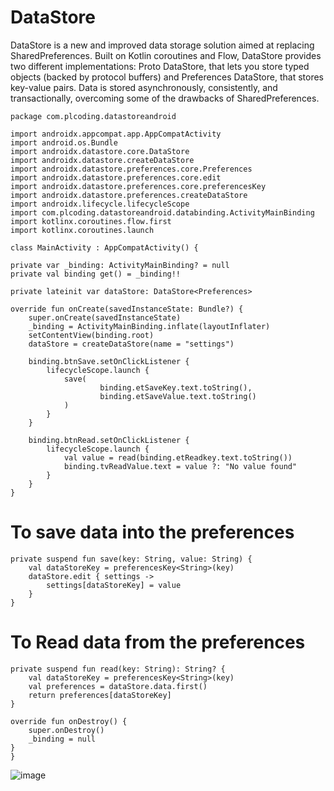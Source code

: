 # DataStore

DataStore is a new and improved data storage solution aimed at replacing SharedPreferences. Built on Kotlin coroutines and Flow, DataStore provides two different implementations: Proto DataStore, that lets you store typed objects (backed by protocol buffers) and Preferences DataStore, that stores key-value pairs. Data is stored asynchronously, consistently, and transactionally, overcoming some of the drawbacks of SharedPreferences.


    package com.plcoding.datastoreandroid

    import androidx.appcompat.app.AppCompatActivity
    import android.os.Bundle
    import androidx.datastore.core.DataStore
    import androidx.datastore.createDataStore
    import androidx.datastore.preferences.core.Preferences
    import androidx.datastore.preferences.core.edit
    import androidx.datastore.preferences.core.preferencesKey
    import androidx.datastore.preferences.createDataStore
    import androidx.lifecycle.lifecycleScope
    import com.plcoding.datastoreandroid.databinding.ActivityMainBinding
    import kotlinx.coroutines.flow.first
    import kotlinx.coroutines.launch

    class MainActivity : AppCompatActivity() {

    private var _binding: ActivityMainBinding? = null
    private val binding get() = _binding!!

    private lateinit var dataStore: DataStore<Preferences>

    override fun onCreate(savedInstanceState: Bundle?) {
        super.onCreate(savedInstanceState)
        _binding = ActivityMainBinding.inflate(layoutInflater)
        setContentView(binding.root)
        dataStore = createDataStore(name = "settings")

        binding.btnSave.setOnClickListener {
            lifecycleScope.launch {
                save(
                        binding.etSaveKey.text.toString(),
                        binding.etSaveValue.text.toString()
                )
            }
        }

        binding.btnRead.setOnClickListener {
            lifecycleScope.launch {
                val value = read(binding.etReadkey.text.toString())
                binding.tvReadValue.text = value ?: "No value found"
            }
        }
    }

# To save data into the preferences

    private suspend fun save(key: String, value: String) {
        val dataStoreKey = preferencesKey<String>(key)
        dataStore.edit { settings ->
            settings[dataStoreKey] = value
        }
    }
# To Read data from the preferences

    private suspend fun read(key: String): String? {
        val dataStoreKey = preferencesKey<String>(key)
        val preferences = dataStore.data.first()
        return preferences[dataStoreKey]
    }

    override fun onDestroy() {
        super.onDestroy()
        _binding = null
    }
    }
    
    
 ![image](https://user-images.githubusercontent.com/39657409/102799811-ffe31080-43d8-11eb-92df-274db21d9a20.png)
   
